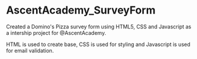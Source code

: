 # AscentAcademy_SurveyForm

Created a Domino's Pizza survey form using HTML5, CSS and Javascript as a intership project for @AscentAcademy.

HTML is used to create base, CSS is used for styling and Javascript is used for email validation.
